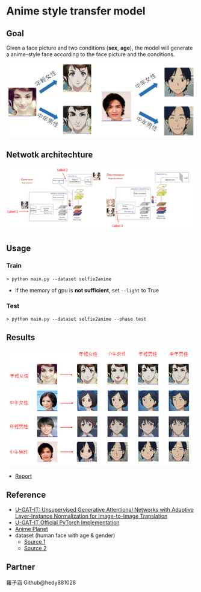 # Anime style transfer model

## Goal

Given a face picture and two conditions (**sex**, **age**), the model will generate a anime-style face according to the face picture and the conditions.

![](/utils/result_1.png)

## Netwotk architechture

![](/utils/network.png)

## Usage

### Train
```
> python main.py --dataset selfie2anime
```
* If the memory of gpu is **not sufficient**, set `--light` to True

### Test
```
> python main.py --dataset selfie2anime --phase test
```

## Results

![](/utils/result_all.png)

- [Report](/utils/report.pdf)

## Reference

- [U-GAT-IT: Unsupervised Generative Attentional Networks with Adaptive Layer-Instance Normalization for Image-to-Image Translation](https://arxiv.org/abs/1907.10830)
- [U-GAT-IT Official PyTorch Implementation](https://github.com/znxlwm/UGATIT-pytorch)
- [Anime Planet](https://www.anime-planet.com/)
- dataset (human face with age & gender)
  - [Source 1](https://github.com/JingchunCheng/All-Age-Faces-Dataset)
  - [Source 2](https://susanqq.github.io/UTKFace/)

## Partner

羅子涵 Github@hedy881028

